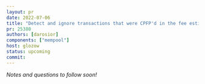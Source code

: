 ```yaml
---
layout: pr
date: 2022-07-06
title: "Detect and ignore transactions that were CPFP'd in the fee estimator"
pr: 25380
authors: [darosior]
components: ["mempool"]
host: glozow
status: upcoming
commit:
---
```


_Notes and questions to follow soon!_

<!-- TODO: Before meeting, add notes and questions
## Notes

## Questions
1. Did you review the PR? [Concept ACK, approach ACK, tested ACK, or NACK](https://github.com/bitcoin/bitcoin/blob/master/CONTRIBUTING.md#peer-review)?
-->


<!-- TODO: After meeting, uncomment and add meeting log between the irc tags
## Meeting Log

{% irc %}
{% endirc %}
-->

